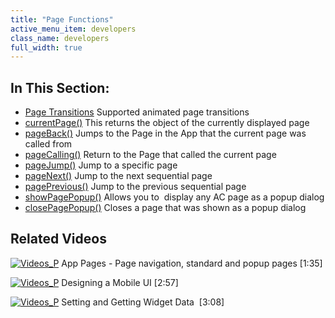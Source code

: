 ```yaml
---
title: "Page Functions"
active_menu_item: developers
class_name: developers
full_width: true
---
```



## In This Section:

 - [Page Transitions](/developers/documentation/scripting-apis/client-api/page-functions/page-transitions)
    Supported animated page transitions
 - [currentPage()](/developers/documentation/scripting-apis/client-api/page-functions/currentpage)
    This returns the object of the currently displayed page
 - [pageBack()](/developers/documentation/scripting-apis/client-api/page-functions/pageback)
    Jumps to the Page in the App that the current page was called from
 - [pageCalling()](/developers/documentation/scripting-apis/client-api/page-functions/pagecalling)
    Return to the Page that called the current page
 - [pageJump()](/developers/documentation/scripting-apis/client-api/page-functions/pagejump)
    Jump to a specific page
 - [pageNext()](/developers/documentation/scripting-apis/client-api/page-functions/pagenext)
    Jump to the next sequential page
 - [pagePrevious()](/developers/documentation/scripting-apis/client-api/page-functions/pageprevious)
    Jump to the previous sequential page
 - [showPagePopup()](/developers/documentation/scripting-apis/client-api/page-functions/showpagepopup)
    Allows you to  display any AC page as a popup dialog
 - [closePagePopup()](/developers/documentation/scripting-apis/client-api/page-functions/closepagepopup)
    Closes a page that was shown as a popup dialog

## Related Videos

[![Videos\_P](/img/docs/videos_p.png)](http://www.youtube.com/v/EGKg4-MAwS0?autoplay=1&hd=1&fs=1&showsearch=0&rel=0&) App Pages - Page navigation, standard and popup pages [1:35]

[![Videos\_P](/img/docs/videos_p.png)](http://www.youtube.com/v/BelIr0vzxlU?autoplay=1&hd=1&fs=1&showsearch=0&rel=0&) Designing a Mobile UI [2:57]

[![Videos\_P](/img/docs/videos_p.png)](http://www.youtube.com/v/VTypeamWf5E?autoplay=1&hd=1&fs=1&showsearch=0&rel=0&) Setting and Getting Widget Data  [3:08]
